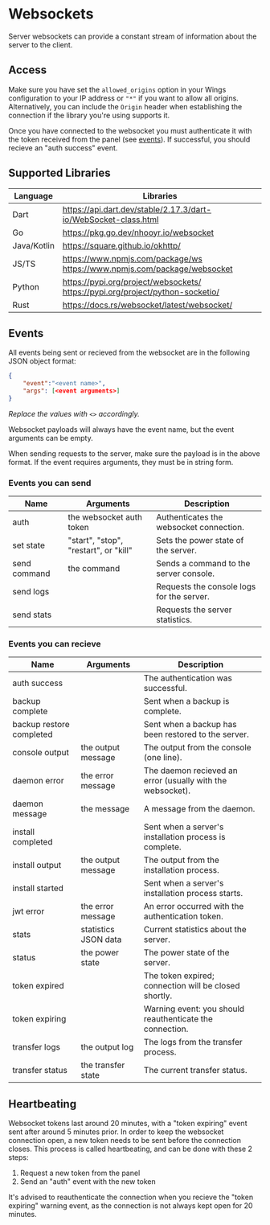 # Websockets

Server websockets can provide a constant stream of information about the server to the client.

## Access

Make sure you have set the `allowed_origins` option in your Wings configuration to your IP address or `"*"` if you want to allow all origins. Alternatively, you can include the `Origin` header when establishing the connection if the library you're using supports it.

Once you have connected to the websocket you must authenticate it with the token received from the panel (see [events](#events)). If successful, you should recieve an "auth success" event.

## Supported Libraries

| Language    | Libraries                                                                      |
| ----------- | ------------------------------------------------------------------------------ |
| Dart        | https://api.dart.dev/stable/2.17.3/dart-io/WebSocket-class.html                |
| Go          | https://pkg.go.dev/nhooyr.io/websocket                                         |
| Java/Kotlin | https://square.github.io/okhttp/                                               |
| JS/TS       | https://www.npmjs.com/package/ws https://www.npmjs.com/package/websocket       |
| Python      | https://pypi.org/project/websockets/ https://pypi.org/project/python-socketio/ |
| Rust        | https://docs.rs/websocket/latest/websocket/                                    |

## Events

All events being sent or recieved from the websocket are in the following JSON object format:

```json
{
    "event":"<event name>",
    "args": [<event arguments>]
}
```

_Replace the values with `<>` accordingly._

Websocket payloads will always have the event name, but the event arguments can be empty.

When sending requests to the server, make sure the payload is in the above format. If the event requires arguments, they must be in string form.

### Events you can send

| Name         | Arguments                             | Description                               |
| ------------ | ------------------------------------- | ----------------------------------------- |
| auth         | the websocket auth token              | Authenticates the websocket connection.   |
| set state    | "start", "stop", "restart", or "kill" | Sets the power state of the server.       |
| send command | the command                           | Sends a command to the server console.    |
| send logs    |                                       | Requests the console logs for the server. |
| send stats   |                                       | Requests the server statistics.           |

### Events you can recieve

| Name                     | Arguments            | Description                                                |
| ------------------------ | -------------------- | ---------------------------------------------------------- |
| auth success             |                      | The authentication was successful.                         |
| backup complete          |                      | Sent when a backup is complete.                            |
| backup restore completed |                      | Sent when a backup has been restored to the server.        |
| console output           | the output message   | The output from the console (one line).                    |
| daemon error             | the error message    | The daemon recieved an error (usually with the websocket). |
| daemon message           | the message          | A message from the daemon.                                 |
| install completed        |                      | Sent when a server's installation process is complete.     |
| install output           | the output message   | The output from the installation process.                  |
| install started          |                      | Sent when a server's installation process starts.          |
| jwt error                | the error message    | An error occurred with the authentication token.           |
| stats                    | statistics JSON data | Current statistics about the server.                       |
| status                   | the power state      | The power state of the server.                             |
| token expired            |                      | The token expired; connection will be closed shortly.      |
| token expiring           |                      | Warning event: you should reauthenticate the connection.   |
| transfer logs            | the output log       | The logs from the transfer process.                        |
| transfer status          | the transfer state   | The current transfer status.                               |

## Heartbeating

Websocket tokens last around 20 minutes, with a "token expiring" event sent after around 5 minutes prior. In order to keep the websocket connection open, a new token needs to be sent before the connection closes. This process is called heartbeating, and can be done with these 2 steps:

1. Request a new token from the panel
2. Send an "auth" event with the new token

It's advised to reauthenticate the connection when you recieve the "token expiring" warning event, as the connection is not always kept open for 20 minutes.
